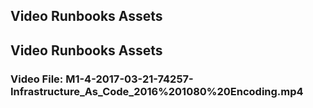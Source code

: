 ## Video Runbooks Assets
## Video Runbooks Assets

### Video File: M1-4-2017-03-21-74257-Infrastructure_As_Code_2016%201080%20Encoding.mp4

